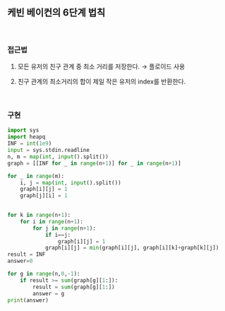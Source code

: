## 케빈 베이컨의 6단계 법칙

</br>

### 접근법
1. 모든 유저의 친구 관계 중 최소 거리를 저장한다. → 플로이드 사용  

2. 친구 관계의 최소거리의 합이 제일 작은 유저의 index를 반환한다.

</br>

### 구현
```python
import sys
import heapq
INF = int(1e9)
input = sys.stdin.readline
n, m = map(int, input().split())
graph = [[INF for _ in range(n+1)] for _ in range(n+1)]

for _ in range(m):
    i, j = map(int, input().split())
    graph[i][j] = 1
    graph[j][i] = 1

    
for k in range(n+1):
    for i in range(n+1):
        for j in range(n+1):
            if i==j:
                graph[i][j] = 1
            graph[i][j] = min(graph[i][j], graph[i][k]+graph[k][j])
result = INF
answer=0

for g in range(n,0,-1):
    if result >= sum(graph[g][1:]):
        result = sum(graph[g][1:])
        answer = g
print(answer)
```